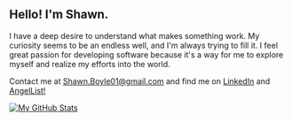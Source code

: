 ## Hello! I'm Shawn.

I have a deep desire to understand what makes something work. My curiosity seems to be an endless well, and I'm always trying to fill it. I feel great passion for developing software because it's a way for me to explore myself and realize my efforts into the world.

Contact me at Shawn.Boyle01@gmail.com and find me on [LinkedIn](https://www.linkedin.com/in/shawnboyle7/) and [AngelList!](https://angel.co/u/shawn-boyle)

[![My GitHub Stats](https://github-readme-stats.vercel.app/api/?username=ShawnBoyle7&count_private=true&theme=nightowl&showicons=true)](https://github.com/ShawnBoyle7?tab=repositories)
